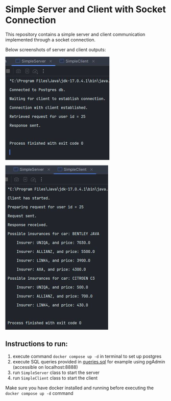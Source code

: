 # Simple Server and Client with Socket Connection

This repository contains a simple server and client communication implemented through a socket connection.

Below screenshots of server and client outputs:

![server-logs.JPG](server-logs.JPG)

![client-logs.JPG](client-logs.JPG)

## Instructions to run:
1. execute command `docker compose up -d` in terminal to set up postgres
2. execute SQL queries provided in [queries.sql](sql-queries-to-initialize-db.sql) for example using pgAdmin (accessible on localhost:8888)
2. run `SimpleServer` class to start the server
3. run `SimpleClient` class to start the client

Make sure you have docker installed and running before executing the `docker compose up -d` command
